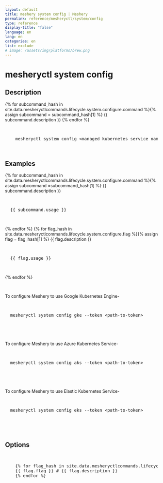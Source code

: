 ```yaml
---
layout: default
title: meshery system config | Meshery
permalink: reference/mesheryctl/system/config
type: reference
display-title: "false"
language: en
lang: en
categories: en
list: exclude
# image: /assets/img/platforms/brew.png
---
```


<!-- Copy this template to create individual doc pages for each mesheryctl commands -->

<!-- Name of the command -->
# mesheryctl system config

## Description

{% for subcommand_hash in site.data.mesheryctlcommands.lifecycle.system.configure.command %}{% assign subcommand = subcommand_hash[1] %}
{{ subcommand.description }}
{% endfor %}

<!-- Basic usage of the command -->
<pre class="codeblock-pre">
  <div class="codeblock">
    mesheryctl system config &#60;managed kubernetes service name&#62; [flags]
  </div>
</pre>

## Examples

{% for subcommand_hash in site.data.mesheryctlcommands.lifecycle.system.configure.command %}{% assign subcommand =subcommand_hash[1] %}
{{ subcommand.description }}
<pre class="codeblock-pre">
  <div class="codeblock">
  {{ subcommand.usage }}
  </div>
</pre>
{% endfor %}
{% for flag_hash in site.data.mesheryctlcommands.lifecycle.system.configure.flag %}{% assign flag = flag_hash[1] %}
{{ flag.description }}
<pre class="codeblock-pre">
  <div class="codeblock">
  {{ flag.usage }}
  </div>
</pre>
{% endfor %}

<br/>

To configure Meshery to use Google Kubernetes Engine-
<pre class="codeblock-pre">
  <div class="codeblock">
  mesheryctl system config gke --token &#60;path-to-token&#62;
  </div>
</pre>

<br/>

To configure Meshery to use Azure Kubernetes Service-
<pre class="codeblock-pre">
  <div class="codeblock">
  mesheryctl system config aks --token &#60;path-to-token&#62;
  </div>
</pre>

<br/>

To configure Meshery to use Elastic Kubernetes Service-
<pre class="codeblock-pre">
  <div class="codeblock">
  mesheryctl system config eks --token &#60;path-to-token&#62;
  </div>
</pre> 

<br/>


<!-- Options/Flags available in this command -->
## Options

<pre class="codeblock-pre">
  <div class="codeblock">
    {% for flag_hash in site.data.mesheryctlcommands.lifecycle.system.configure.flag %}{% assign flag = flag_hash[1] %}
    {{ flag.flag }} # {{ flag.description }}
    {% endfor %}
  </div>
</pre>
<br/>
